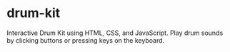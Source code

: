 # drum-kit
Interactive Drum Kit using HTML, CSS, and JavaScript. Play drum sounds by clicking buttons or pressing keys on the keyboard.

